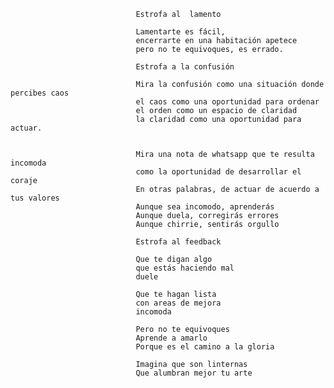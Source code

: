     							Estrofa al  lamento

    							Lamentarte es fácil,
    							encerrarte en una habitación apetece
    							pero no te equivoques, es errado.

    							Estrofa a la confusión

    							Mira la confusión como una situación donde percibes caos
    							el caos como una oportunidad para ordenar
    							el orden como un espacio de claridad
    							la claridad como una oportunidad para actuar.


    							Mira una nota de whatsapp que te resulta incomoda
    							como la oportunidad de desarrollar el coraje
    							En otras palabras, de actuar de acuerdo a tus valores
    							Aunque sea incomodo, aprenderás
    							Aunque duela, corregirás errores
    							Aunque chirrie, sentirás orgullo

    							Estrofa al feedback

    							Que te digan algo
    							que estás haciendo mal
    							duele

    							Que te hagan lista
    							con areas de mejora
    							incomoda

    							Pero no te equivoques
    							Aprende a amarlo
    							Porque es el camino a la gloria

    							Imagina que son linternas
    							Que alumbran mejor tu arte
